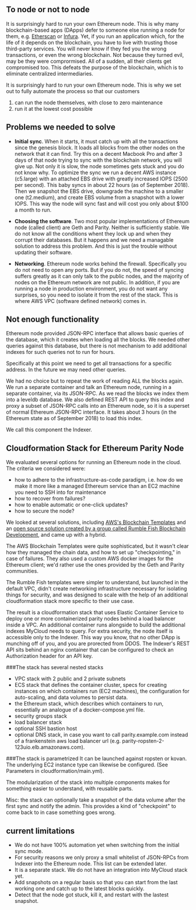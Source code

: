 ## To node or not to node
It is surprisingly hard to run your own Ethereum node. This is why many blockchain-based apps (DApps) defer to someone else running a node for them, e.g. [Etherscan](https://etherscan.io/) or [Infura](https://infura.io/). Yet, if you run an application which, for the life of it depends on the blockchain, you have to live with trusting those third-party services. You will never know if they fed you the wrong transactions, or even the wrong blockchain. Not because they turned evil, may be they were comprormised. All of a sudden, all their clients get compromised too. This defeats the purpose of the blockchain, which is to eliminate centralized intermediaries.

It is surprisingly hard to run your own Ethereum node. This is why we set out to fully automate the process so that our customers

1. can run the node themselves, with close to zero maintenance
2. run it at the lowest cost possible

## Problems we needed to solve

- **Initial sync**. When it starts, it must catch up with all the transactions since the genesis block. It loads all blocks from the other nodes on the network that it can find. Try this on a decent Macbook Pro and after 3 days of that node trying to sync with the blockchain network, you will give up. Not only it is slow, the node sometimes gets stuck and you do not know why. To optimize the sync we run a decent AWS instance (c5.large) with an attached EBS drive with greatly increased IOPS (2500 per second). This baby syncs in about 22 hours (as of September 2018). Then we snapshot the EBS drive, downgrade the machine to a smaller one (t2.medium), and create EBS volume from a snapshot with a lower IOPS. This way the node will sync fast and will cost you only about $100 a month to run.

- **Choosing the software**. Two most popular implementations of Ethereum node (called client) are Geth and Parity. Neither is sufficiently stable. We do not know all the conditions whent they lock up and when they corrupt their databases. But it happens and we need a managable solution to address this problem. And this is just the trouble without updating their software.

- **Networking**. Ethereum node works behind the firewall. Specifically you do not need to open any ports. But if you do not, the speed of syncing suffers greatly as it can only talk to the public nodes, and the majority of nodes on the Ethereum network are not public. In addition, if you are running a node in production environment, you do not want any surprises, so you need to isolate it from the rest of the stack. This is where AWS VPC (software defined network) comes in.

## Not enough functionality 
Ethereum node provided JSON-RPC interface that allows basic queries of the database, which it creates when loading all the blocks. We needed other queries against this database, but there is not mechanism to add additional indexes for such queries not to run for hours.

Specifically at this point we need to get all transactions for a specific address. In the future we may need other queries.

We had no choice but to repeat the work of reading ALL the blocks again. We run a separate container and talk an Ethereum node, running in a separate container, via its JSON-RPC. As we read the blocks we index them into a leveldb database. We also defined REST API to query this index and proxy a subset of JSON-RPC calls into an Ethereum node, so it is a superset of normal Ethereum JSON-RPC interface. It takes about 3 hours (in the Ethereum state as of September 2018) to load this index.

We call this component the Indexer.

## Cloudformation Stack for Ethereum Parity Node

We evaluated several options for running an Ethereum node in the cloud. The criteria we considered were:

- how to adhere to the infrastructure-as-code paradigm, i.e. how do we make it more like a managed Ethereum service than an EC2 machine you need to SSH into for maintenance
- how to recover from failures?
- how to enable automatic or one-click updates?
- how to secure the node?

We looked at several solutions, including [AWS's Blockchain Templates](https://aws.amazon.com/blockchain/templates/) and an [open source solution created by a group called Rumble Fish Blockchain Development](https://www.rumblefishdev.com/how-to-run-ethereum-mainnet-node-on-aws/), and came up with a hybrid.

The AWS Blockchain Templates were quite sophisticated, but it wasn't clear how they managed the chain data, and how to set up "checkpointing," in case of failures. They also used a custom AWS docker images for the Ethereum client; we'd rather use the ones provided by the Geth and Parity communities.

The Rumble Fish templates were simpler to understand, but launched in the default VPC, didn't create networking infrastructure necessary for isolating things for security, and was designed to scale with the help of an additional cloudformation stack more specific to their use case.

The result is a cloudformation stack that uses Elastic Container Service to deploy one or more containerized parity nodes behind a load balancer inside a VPC. An additional container runs alongside to build the additional indexes MyCloud needs to query. For extra security, the node itself is accessible only to the Indexer. This way you know, that no other DApp is munching off of you, and you are prorected from DDOS. The Indexer's REST API sits behind an nginx container that can be configured to check an Authorization header for an API key.

###The stack has several nested stacks
- VPC stack with 2 public and 2 private subnets
- ECS stack that defines the container cluster, specs for creating instances on which containers run (EC2 machines), the configuration for auto-scaling, and data volumes to persist data.
- the Ethereum stack, which describes which containers to run, essentially an analogue of a docker-compose.yml file.
- security groups stack
- load balancer stack
- optional SSH bastion host
- optional DNS stack, in case you want to call parity.example.com instead of a frankenstein aws load balancer url (e.g.  parity-ropsten-2-123uio.elb.amazonaws.com).

###The stack is parametrized 
It can be launched against ropsten or kovan. The underlying EC2 instance type can likewise be configured. (See Parameters in cloudformation/main.yml).

The modularization of the stack into multiple components makes for something easier to understand, with reusable parts.

Misc: the stack can optionally take a snapshot of the data volume after the first sync and notify the admin. This provides a kind of "checkpoint" to come back to in case something goes wrong.

## current limitations 
- We do not have 100% automation yet when switching from the initial sync mode. 
- For security reasons we only proxy a small whitelist of JSON-RPCs from Indexer into the Ethereum node. This list can be extended later. 
- It is a separate stack. We do not have an integration into MyCloud stack yet.
- Add snapshots on a regular basis so that you can start from the last working one and catch up to the latest blocks quickly.
- Detect that the node got stuck, kill it, and restart with the lastest snapshot.


